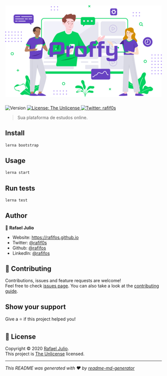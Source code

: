 # ![Proffy](assets/logo.png)

<p>
  <img alt="Version" src="https://img.shields.io/badge/version-0.0.0-blue.svg?cacheSeconds=2592000" />
  <a href="./LICENSE" target="_blank">
    <img alt="License: The Unlicense" src="https://img.shields.io/badge/License-The Unlicense-yellow.svg" />
  </a>
  <a href="https://twitter.com/rafif0s" target="_blank">
    <img alt="Twitter: rafif0s" src="https://img.shields.io/twitter/follow/rafif0s.svg?style=social" />
  </a>
</p>

> Sua plataforma de estudos online.

## Install

```sh
lerna bootstrap
```

## Usage

```sh
lerna start
```

## Run tests

```sh
lerna test
```

## Author

👤 **Rafael Julio**

- Website: https://rafifos.github.io
- Twitter: [@rafif0s](https://twitter.com/rafif0s)
- Github: [@rafifos](https://github.com/rafifos)
- LinkedIn: [@rafifos](https://linkedin.com/in/rafifos)

## 🤝 Contributing

Contributions, issues and feature requests are welcome!<br />Feel free to check [issues page](https://github.com/rafifos/proffy/issues?q=is%3Aissue+is%3Aopen+sort%3Aupdated-desc). You can also take a look at the [contributing guide](./CONTRIBUTING.md).

## Show your support

Give a ⭐️ if this project helped you!

## 📝 License

Copyright © 2020 [Rafael Julio](https://github.com/rafifos).<br />
This project is [The Unlicense](./LICENSE) licensed.

---

_This README was generated with ❤️ by [readme-md-generator](https://github.com/kefranabg/readme-md-generator)_
